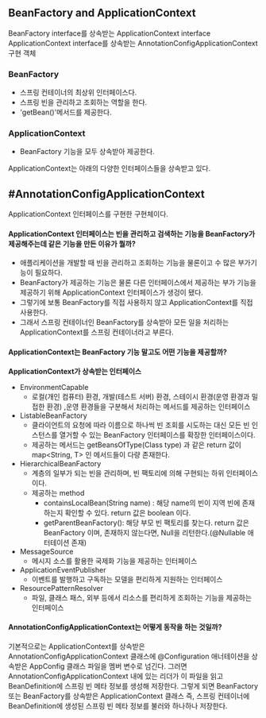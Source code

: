 ## BeanFactory and ApplicationContext

BeanFactory interface를 상속받는 ApplicationContext interface
ApplicationContext interface를 상속받는 AnnotationConfigApplicationContext 구현 객체

### BeanFactory

- 스프링 컨테이너의 최상위 인터페이스다.
- 스프링 빈을 관리하고 조회하는 역할을 한다.
- 'getBean()'메서드를 제공한다.

### ApplicationContext

- BeanFactory 기능을 모두 상속받아 제공한다.


ApplicationContext는 아래의 다양한 인터페이스들을 상속받고 있다.


## #AnnotationConfigApplicationContext

ApplicationContext 인터페이스를 구현한 구현체이다.



#### ApplicationContext 인터페이스는 빈을 관리하고 검색하는 기능을 BeanFactory가 제공해주는데 같은 기능을 만든 이유가 뭘까? 

  - 애플리케이션을 개발할 때 빈을 관리하고 조회하는 기능을 물론이고 수 많은 부가기능이 필요하다.
  - BeanFactory가 제공하는 기능은 물론 다른 인터페이스에서 제공하는 부가 기능을 제공하기 위해 ApplicationContext 인터페이스가 생겅이 됐다.
  - 그렇기에 보통 BeanFactory를 직접 사용하지 않고 ApplicationContext를 직접 사용한다.
  - 그래서 스프링 컨테이너인 BeanFactory를 상속받아 모든 일을 처리하는 ApplicationContext를 스프링 컨테이너라고 부른다.

#### ApplicationContext는 BeanFactory 기능 말고도 어떤 기능을 제공할까? 

**ApplicationContext가 상속받는 인터페이스**

- EnvironmentCapable 
  - 로컬(개인 컴퓨터) 환경, 개발(테스트 서버) 환경, 스테이시 환경(운영 환경과 밀접한 환경) ,운영 환경들을 구분해서 처리하는 메서드를 제공하는 인터페이스
- ListableBeanFactory 
  - 클라이언트의 요청에 따라 이름으로 하나씩 빈 조회를 시도하는 대신 모든 빈 인스턴스를 열거할 수 있는 BeanFactory 인터페이스를 확장한 인터페이스이다.
  - 제공하는 메서드는 getBeansOfType(Class<T> type) 과 같은 return 값이 <T>map<String, T> 인 메서드들이 다량 존재한다.
- HierarchicalBeanFactory
  - 계층의 일부가 되는 빈을 관리하며, 빈 팩토리에 의해 구현되는 하위 인터페이스이다.
  - 제공하는 method
    - containsLocalBean(String name) : 해당 name의 빈이 지역 빈에 존재하는지 확인할 수 있다. return 값은 boolean 이다.
    - getParentBeanFactory(): 해당 부모 빈 팩토리를 찾는다. return 값은 BeanFactory 이며, 존재하지 않는다면, Null을 리턴한다.(@Nullable 애터테이션 존재)
- MessageSource
  - 메시지 소스를 활용한 국제화 기능을 제공하는 인터페이스
- ApplicationEventPublisher
  - 이벤트를 발행하고 구독하는 모델을 편리하게 지원하는 인터페이스
- ResourcePatternResolver
  - 파일, 클래스 패스, 외부 등에서 리소스를 편리하게 조회하는 기능을 제공하는 인터페이스

#### AnnotationConfigApplicationContext는 어떻게 동작을 하는 것일까? 

기본적으로는 ApplicationContext를 상속받은 AnnotationConfigApplicationContext 클래스에 @Configuration 애너테이션을 상속받은 AppConfig 클래스 파일을 멤버 변수로 넘긴다.
그러면 AnnotationConfigApplicationContext 내에 있는 리더가 이 파일을 읽고 BeanDefinition에 스프링 빈 메타 정보를 생성해 저장한다. 그렇게 되면 BeanFactory 또는 BeanFactory를 상속받은  ApplicationContext 클래스 즉, 스프링 컨테이너에 BeanDefinition에 생성된 스프링 빈 메타 정보를 불러와 하나하나 저장한다. 
